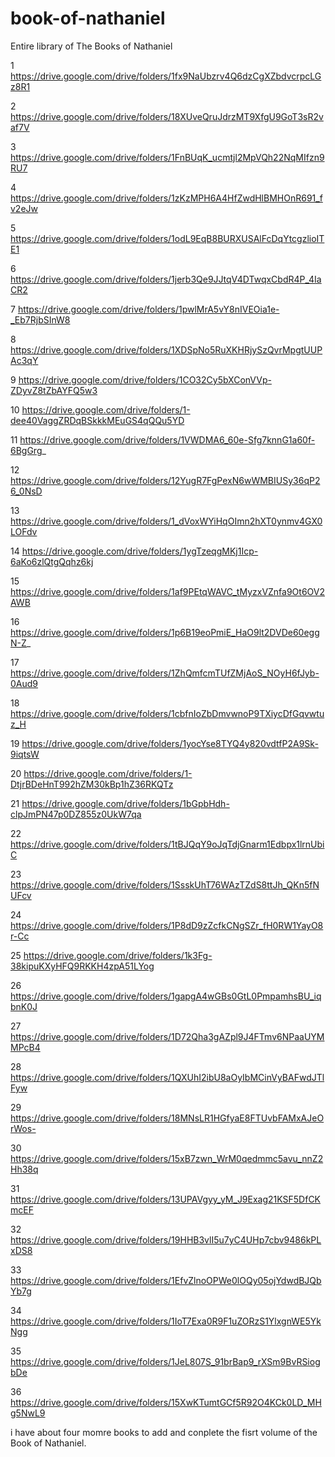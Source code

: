 # book-of-nathaniel
Entire library of The Books of Nathaniel

1 https://drive.google.com/drive/folders/1fx9NaUbzrv4Q6dzCgXZbdvcrpcLGz8R1

2 https://drive.google.com/drive/folders/18XUveQruJdrzMT9XfgU9GoT3sR2vaf7V

3 https://drive.google.com/drive/folders/1FnBUqK_ucmtjl2MpVQh22NqMIfzn9RU7

4 https://drive.google.com/drive/folders/1zKzMPH6A4HfZwdHlBMHOnR691_fv2eJw

5 https://drive.google.com/drive/folders/1odL9EqB8BURXUSAlFcDqYtcgzlioITE1

6 https://drive.google.com/drive/folders/1jerb3Qe9JJtqV4DTwqxCbdR4P_4IaCR2

7 https://drive.google.com/drive/folders/1pwlMrA5vY8nIVEOia1e-_Eb7RjbSInW8

8 https://drive.google.com/drive/folders/1XDSpNo5RuXKHRjySzQvrMpgtUUPAc3qY

9 https://drive.google.com/drive/folders/1CO32Cy5bXConVVp-ZDyvZ8tZbAYFQ5w3

10 https://drive.google.com/drive/folders/1-dee40VaggZRDqBSkkkMEuGS4qQQu5YD

11 https://drive.google.com/drive/folders/1VWDMA6_60e-Sfg7knnG1a60f-6BgGrg_

12 https://drive.google.com/drive/folders/12YugR7FgPexN6wWMBIUSy36qP26_0NsD

13 https://drive.google.com/drive/folders/1_dVoxWYiHqOImn2hXT0ynmv4GX0LOFdv

14 https://drive.google.com/drive/folders/1ygTzeqgMKj1Icp-6aKo6zlQtgQqhz6kj

15 https://drive.google.com/drive/folders/1af9PEtqWAVC_tMyzxVZnfa9Ot6OV2AWB

16 https://drive.google.com/drive/folders/1p6B19eoPmiE_HaO9lt2DVDe60eggN-Z_

17 https://drive.google.com/drive/folders/1ZhQmfcmTUfZMjAoS_NOyH6fJyb-0Aud9

18 https://drive.google.com/drive/folders/1cbfnIoZbDmvwnoP9TXiycDfGqvwtuz_H

19 https://drive.google.com/drive/folders/1yocYse8TYQ4y820vdtfP2A9Sk-9iqtsW

20 https://drive.google.com/drive/folders/1-DtjrBDeHnT992hZM30kBp1hZ36RKQTz

21 https://drive.google.com/drive/folders/1bGpbHdh-clpJmPN47p0DZ855z0UkW7qa

22 https://drive.google.com/drive/folders/1tBJQqY9oJqTdjGnarm1Edbpx1lrnUbiC

23 https://drive.google.com/drive/folders/1SsskUhT76WAzTZdS8ttJh_QKn5fNUFcv

24 https://drive.google.com/drive/folders/1P8dD9zZcfkCNgSZr_fH0RW1YayO8r-Cc

25 https://drive.google.com/drive/folders/1k3Fg-38kipuKXyHFQ9RKKH4zpA51LYog

26 https://drive.google.com/drive/folders/1gapgA4wGBs0GtL0PmpamhsBU_iqbnK0J

27 https://drive.google.com/drive/folders/1D72Qha3gAZpl9J4FTmv6NPaaUYMMPcB4

28 https://drive.google.com/drive/folders/1QXUhI2ibU8aOyIbMCinVyBAFwdJTlFyw

29 https://drive.google.com/drive/folders/18MNsLR1HGfyaE8FTUvbFAMxAJeOrWos-

30 https://drive.google.com/drive/folders/15xB7zwn_WrM0qedmmc5avu_nnZ2Hh38q

31 https://drive.google.com/drive/folders/13UPAVgyy_yM_J9Exag21KSF5DfCKmcEF

32 https://drive.google.com/drive/folders/19HHB3vlI5u7yC4UHp7cbv9486kPLxDS8

33 https://drive.google.com/drive/folders/1EfvZlnoOPWe0lOQy05ojYdwdBJQbYb7g

34 https://drive.google.com/drive/folders/1IoT7Exa0R9F1uZORzS1YlxgnWE5YkNgg

35 https://drive.google.com/drive/folders/1JeL807S_91brBap9_rXSm9BvRSiogbDe

36 https://drive.google.com/drive/folders/15XwKTumtGCf5R92O4KCk0LD_MHg5NwL9

i have about four momre books to add and conplete the fisrt volume of the Book of Nathaniel.
